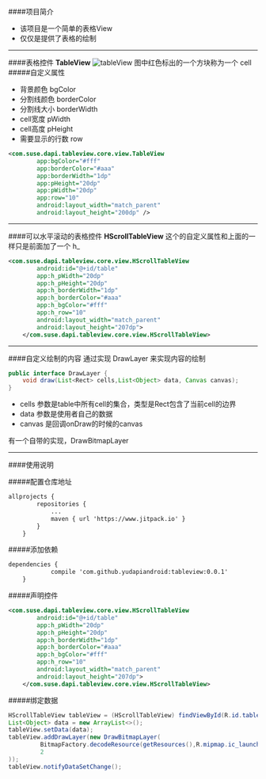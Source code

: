####项目简介
- 该项目是一个简单的表格View
- 仅仅是提供了表格的绘制

---
####表格控件 **TableView**
![tableView](https://github.com/yudapiandroid/tableview/blob/master/images/table_view.jpg)
图中红色标出的一个方块称为一个 cell
#####自定义属性
- 背景颜色 bgColor
- 分割线颜色 borderColor
- 分割线大小 borderWidth
- cell宽度 pWidth
- cell高度 pHeight
- 需要显示的行数 row

```xml
<com.suse.dapi.tableview.core.view.TableView
        app:bgColor="#fff"
        app:borderColor="#aaa"
        app:borderWidth="1dp"
        app:pHeight="20dp"
        app:pWidth="20dp"
        app:row="10"
        android:layout_width="match_parent"
        android:layout_height="200dp" />
```

---
####可以水平滚动的表格控件 **HScrollTableView**
这个的自定义属性和上面的一样只是前面加了一个 h_

```xml
<com.suse.dapi.tableview.core.view.HScrollTableView
        android:id="@+id/table"
        app:h_pWidth="20dp"
        app:h_pHeight="20dp"
        app:h_borderWidth="1dp"
        app:h_borderColor="#aaa"
        app:h_bgColor="#fff"
        app:h_row="10"
        android:layout_width="match_parent"
        android:layout_height="207dp">
    </com.suse.dapi.tableview.core.view.HScrollTableView>
```

---
####自定义绘制的内容
通过实现 DrawLayer 来实现内容的绘制
```java
public interface DrawLayer {
    void draw(List<Rect> cells,List<Object> data, Canvas canvas);
}
```

- cells 参数是table中所有cell的集合，类型是Rect包含了当前cell的边界
- data 参数是使用者自己的数据
- canvas 是回调onDraw的时候的canvas

有一个自带的实现，DrawBitmapLayer

---
####使用说明

#####配置仓库地址
```xml
allprojects {
		repositories {
			...
			maven { url 'https://www.jitpack.io' }
		}
	}
```

#####添加依赖
```xml
dependencies {
	        compile 'com.github.yudapiandroid:tableview:0.0.1'
	}
```

#####声明控件
```xml
<com.suse.dapi.tableview.core.view.HScrollTableView
        android:id="@+id/table"
        app:h_pWidth="20dp"
        app:h_pHeight="20dp"
        app:h_borderWidth="1dp"
        app:h_borderColor="#aaa"
        app:h_bgColor="#fff"
        app:h_row="10"
        android:layout_width="match_parent"
        android:layout_height="207dp">
    </com.suse.dapi.tableview.core.view.HScrollTableView>
```

#####绑定数据
```java
HScrollTableView tableView = (HScrollTableView) findViewById(R.id.table);
List<Object> data = new ArrayList<>();
tableView.setData(data);
tableView.addDrawLayer(new DrawBitmapLayer(
         BitmapFactory.decodeResource(getResources(),R.mipmap.ic_launcher),
         2
));
tableView.notifyDataSetChange();
```
